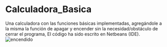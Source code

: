 # Calculadora_Basica
Una calculadora con las funciones básicas implementadas, agregándole a la misma la función de apagar y encender sin la necesidad/obstáculo de cerrar el programa, El código ha sido escrito en Netbeans (IDE).
![encendido](https://user-images.githubusercontent.com/61268729/80315693-81d15a00-87b6-11ea-83fa-c9a87622673e.png)
